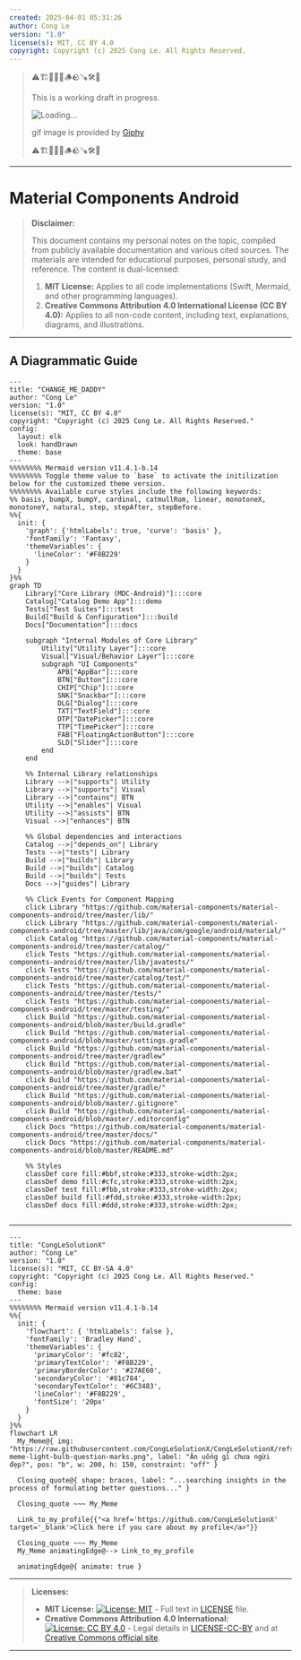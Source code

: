 ```yaml
---
created: 2025-04-01 05:31:26
author: Cong Le
version: "1.0"
license(s): MIT, CC BY 4.0
copyright: Copyright (c) 2025 Cong Le. All Rights Reserved.
---
```


> ⚠️🏗️🚧🦺🧱🪵🪨🪚🛠️👷
> 
> This is a working draft in progress.
> 
> ![Loading...](https://media0.giphy.com/media/v1.Y2lkPTc5MGI3NjExYjduN21jdHk3cjZ0eXQ2cml0OTloNWRvMDg0dDA2bmxlcWV0bzQzaSZlcD12MV9pbnRlcm5hbF9naWZfYnlfaWQmY3Q9Zw/3oEduHCqVio59FqcNi/giphy.gif)
> 
> gif image is provided by [Giphy](https://giphy.com)
> 
> ⚠️🏗️🚧🦺🧱🪵🪨🪚🛠️👷

----


# Material Components Android
> **Disclaimer:**
>
> This document contains my personal notes on the topic,
> compiled from publicly available documentation and various cited sources.
> The materials are intended for educational purposes, personal study, and reference.
> The content is dual-licensed:
> 1. **MIT License:** Applies to all code implementations (Swift, Mermaid, and other programming languages).
> 2. **Creative Commons Attribution 4.0 International License (CC BY 4.0):** Applies to all non-code content, including text, explanations, diagrams, and illustrations.
---


## A Diagrammatic Guide 


```mermaid
---
title: "CHANGE_ME_DADDY"
author: "Cong Le"
version: "1.0"
license(s): "MIT, CC BY 4.0"
copyright: "Copyright (c) 2025 Cong Le. All Rights Reserved."
config:
  layout: elk
  look: handDrawn
  theme: base
---
%%%%%%%% Mermaid version v11.4.1-b.14
%%%%%%%% Toggle theme value to `base` to activate the initilization below for the customized theme version.
%%%%%%%% Available curve styles include the following keywords:
%% basis, bumpX, bumpY, cardinal, catmullRom, linear, monotoneX, monotoneY, natural, step, stepAfter, stepBefore.
%%{
  init: {
    'graph': {'htmlLabels': true, 'curve': 'basis' },
    'fontFamily': 'Fantasy',
    'themeVariables': {
      'lineColor': '#F8B229'
    }
  }
}%%
graph TD
    Library["Core Library (MDC-Android)"]:::core
    Catalog["Catalog Demo App"]:::demo
    Tests["Test Suites"]:::test
    Build["Build & Configuration"]:::build
    Docs["Documentation"]:::docs

    subgraph "Internal Modules of Core Library"
        Utility["Utility Layer"]:::core
        Visual["Visual/Behavior Layer"]:::core
        subgraph "UI Components"
            APB["AppBar"]:::core
            BTN["Button"]:::core
            CHIP["Chip"]:::core
            SNK["Snackbar"]:::core
            DLG["Dialog"]:::core
            TXT["TextField"]:::core
            DTP["DatePicker"]:::core
            TTP["TimePicker"]:::core
            FAB["FloatingActionButton"]:::core
            SLD["Slider"]:::core
        end
    end

    %% Internal Library relationships
    Library -->|"supports"| Utility
    Library -->|"supports"| Visual
    Library -->|"contains"| BTN
    Utility -->|"enables"| Visual
    Utility -->|"assists"| BTN
    Visual -->|"enhances"| BTN

    %% Global dependencies and interactions
    Catalog -->|"depends_on"| Library
    Tests -->|"tests"| Library
    Build -->|"builds"| Library
    Build -->|"builds"| Catalog
    Build -->|"builds"| Tests
    Docs -->|"guides"| Library

    %% Click Events for Component Mapping
    click Library "https://github.com/material-components/material-components-android/tree/master/lib/"
    click Library "https://github.com/material-components/material-components-android/tree/master/lib/java/com/google/android/material/"
    click Catalog "https://github.com/material-components/material-components-android/tree/master/catalog/"
    click Tests "https://github.com/material-components/material-components-android/tree/master/lib/javatests/"
    click Tests "https://github.com/material-components/material-components-android/tree/master/catalog/test/"
    click Tests "https://github.com/material-components/material-components-android/tree/master/tests/"
    click Tests "https://github.com/material-components/material-components-android/tree/master/testing/"
    click Build "https://github.com/material-components/material-components-android/blob/master/build.gradle"
    click Build "https://github.com/material-components/material-components-android/blob/master/settings.gradle"
    click Build "https://github.com/material-components/material-components-android/tree/master/gradlew"
    click Build "https://github.com/material-components/material-components-android/blob/master/gradlew.bat"
    click Build "https://github.com/material-components/material-components-android/tree/master/gradle/"
    click Build "https://github.com/material-components/material-components-android/blob/master/.gitignore"
    click Build "https://github.com/material-components/material-components-android/blob/master/.editorconfig"
    click Docs "https://github.com/material-components/material-components-android/tree/master/docs/"
    click Docs "https://github.com/material-components/material-components-android/blob/master/README.md"

    %% Styles
    classDef core fill:#bbf,stroke:#333,stroke-width:2px;
    classDef demo fill:#cfc,stroke:#333,stroke-width:2px;
    classDef test fill:#fbb,stroke:#333,stroke-width:2px;
    classDef build fill:#fdd,stroke:#333,stroke-width:2px;
    classDef docs fill:#ddd,stroke:#333,stroke-width:2px;
    
```




---

<!-- 
```mermaid
%% Current Mermaid version
info
```  -->


```mermaid
---
title: "CongLeSolutionX"
author: "Cong Le"
version: "1.0"
license(s): "MIT, CC BY-SA 4.0"
copyright: "Copyright (c) 2025 Cong Le. All Rights Reserved."
config:
  theme: base
---
%%%%%%%% Mermaid version v11.4.1-b.14
%%{
  init: {
    'flowchart': { 'htmlLabels': false },
    'fontFamily': 'Bradley Hand',
    'themeVariables': {
      'primaryColor': '#fc82',
      'primaryTextColor': '#F8B229',
      'primaryBorderColor': '#27AE60',
      'secondaryColor': '#81c784',
      'secondaryTextColor': '#6C3483',
      'lineColor': '#F8B229',
      'fontSize': '20px'
    }
  }
}%%
flowchart LR
  My_Meme@{ img: "https://raw.githubusercontent.com/CongLeSolutionX/CongLeSolutionX/refs/heads/main/assets/images/My-meme-light-bulb-question-marks.png", label: "Ăn uống gì chưa ngừi đẹp?", pos: "b", w: 200, h: 150, constraint: "off" }

  Closing_quote@{ shape: braces, label: "...searching insights in the process of formulating better questions..." }

  Closing_quote ~~~ My_Meme
    
  Link_to_my_profile{{"<a href='https://github.com/CongLeSolutionX' target='_blank'>Click here if you care about my profile</a>"}}

  Closing_quote ~~~ My_Meme
  My_Meme animatingEdge@--> Link_to_my_profile
  
  animatingEdge@{ animate: true }

```

---
> **Licenses:**
>
> - **MIT License:**  [![License: MIT](https://img.shields.io/badge/License-MIT-yellow.svg)](LICENSE) - Full text in [LICENSE](LICENSE) file.
> - **Creative Commons Attribution 4.0 International:** [![License: CC BY 4.0](https://licensebuttons.net/l/by/4.0/88x31.png)](LICENSE-CC-BY) - Legal details in [LICENSE-CC-BY](LICENSE-CC-BY) and at [Creative Commons official site](http://creativecommons.org/licenses/by/4.0/).
> 
---

